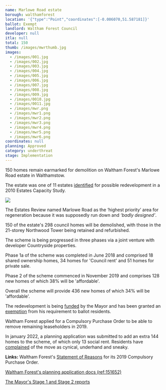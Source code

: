 ```yaml
---
name: Marlowe Road estate
borough: walthamforest
location: '{"type":"Point","coordinates":[-0.006070,51.587181]}'
ballot: Exempt
landlord: Waltham Forest Council
developer: null
itla: null
total: 150
thumb: /images/mwrthumb.jpg
images:
  - /images/001.jpg
  - /images/002.jpg
  - /images/003.jpg
  - /images/004.jpg
  - /images/005.jpg
  - /images/006.jpg
  - /images/007.jpg
  - /images/008.jpg
  - /images/009.jpg
  - /images/0010.jpg
  - /images/0011.jpg
  - /images/mwr.png
  - /images/mwr1.png
  - /images/mwr2.png
  - /images/mwr3.png
  - /images/mwr4.png
  - /images/mwr5.png
  - /images/mwr6.png
coordinates: null
planning: Approved
category: underthreat
stage: Implementation
---
```

150 homes remain earmarked for demolition on Waltham Forest's Marlowe Road estate in Walthamstow.

The estate was one of 11 estates [identified](https://democracy.walthamforest.gov.uk/documents/s10654/4.2.%20LSP%20report%20-%20Estates%20Review.pdf) for possible redevelopment in a 2010 Estates Capacity Study.

<img src="/images/11estates.png" class="img-fluid rounded img-thumbnail">

The Estates Review named Marlowe Road as the ‘highest priority’ area for regeneration because it was supposedly run down and _‘badly designed’_.

150 of the estate's 298 council homes will be demolished, with those in the 21-storey Northwood Tower being retained and refurbished.

The scheme is being progressed in three phases via a joint venture with developer Countryside properties. 

Phase 1a of the scheme was completed in June 2018 and comprised 18 shared ownership homes, 34 homes for 'Council rent' and 51 homes for private sale. 

Phase 2 of the scheme commenced in November 2019 and comprises 128 new homes of which 38% will be 'affordable'.

Overall the scheme will provide 436 new homes of which 34% will be 'affordable'.

The redevelopment is being [funded](/approved/funding) by the Mayor and has been granted an [exemption](/approved/ballotrequirements) from his requirement to ballot residents.

Waltham Forest applied for a Compulsory Purchase Order to be able to remove remaining leaseholders in 2019. 

In january 2022, a planning application was submitted to add an extra 144 homes to the scheme, of which only 13 social rent. Residents have [complained](https://www.yellowad.co.uk/residents-fury-over-proposed-changes-to-walthamstow-housing-blocks-plan/) of the move as cynical, underhand and sneaky.

__Links:__
Waltham Forest's [Statement of Reasons](/images/MarloweRdCPO.pdf) for its 2019 Compulsory Purchase Order.

[Waltham Forest's planning application docs (ref:151652)](https://planning.walthamforest.gov.uk/planning/search-applications?civica.query.FullTextSearch=151652#VIEW?RefType=APPPlanCase&KeyText=151652)

[The Mayor's Stage 1 and Stage 2 reports](https://gla.force.com/pr/s/planning-application/a0i4J0000003TaCQAU/20163106as2?tabset-c2f3b=2)

